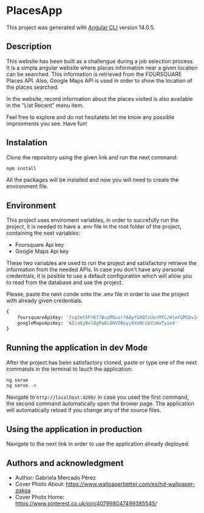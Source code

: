 # PlacesApp

This project was generated with [Angular CLI](https://github.com/angular/angular-cli) version 14.0.5.

## Description

This website has been built as a challengue during a job selection process. It is a simple angular website where places information near a given location can be searched. This information is retrieved from the FOURSQUARE Places API. Also, Google Maps API is used in order to show the location of the places searched.

In the website, record information about the places visited is also available in the "List Recent" menu item.

Feel free to explore and do not hesitateto let me know any possible improvments you see. Have fun!

## Instalation

Clone the repository using the given link and run the next command:

```bash
npm install
```

All the packages will be installed and now you will need to create the environment file.

## Environment

This project uses enviroment variables, in order to succefully run the project, it is needed to have a .env file in the root folder of the project, containing the next variables:

- Foursquare Api key
- Google Maps Api key

These two variables are used to run the project and satisfactory retrieve the information from the needed APIs. In case you don't have any personal credentials, it is posible to use a default configuration which will allow you to read from the database and use the project.

Please, paste the next conde onto the .env file in order to use the project with already given credentials.

```bash
{
    foursquareApiKey: 'fsq3et5FtK77BuzMOuzr7AAyfGXQ7zUvrMfC/WlmfGMSbvI=',
    googleMapsApiKey: 'AIzaSyBxl8gPo0L8NVDBiyyOXnNLUzVzWwTyze4'
}
```

## Running the application in dev Mode

After the project has been satisfactory cloned, paste or type one of the next commands in the terminal to lauch the application:

```bash
ng serve
ng serve -o
```

Navigate to `http://localhost:4200/` in case you used the first command, the second command automatically open the brower page. The application will automatically reload if you change any of the source files.

## Using the application in production

Navigate to the next link in order to use the application already deployed:

## Authors and acknowledgment

- Author: Gabriela Mercado Pérez
- Cover Photo About: <https://www.wallpaperbetter.com/es/hd-wallpaper-zqkga>
- Cover Photo Home: <https://www.pinterest.co.uk/pin/407998047499385545/>
